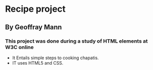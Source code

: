 # Recipe project
## By Geoffray Mann
### This project was done during a study of HTML elements at W3C online
* It Entails simple steps to cooking chapatis. 
* IT uses HTML5 and CSS.